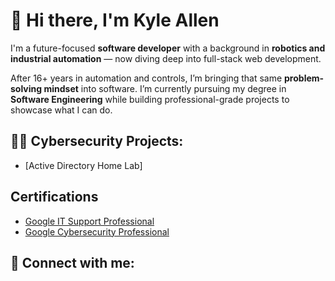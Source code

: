 # 👋 Hi there, I'm Kyle Allen

I'm a future-focused **software developer** with a background in **robotics and industrial automation** — now diving deep into full-stack web development.

After 16+ years in automation and controls, I’m bringing that same **problem-solving mindset** into software. I’m currently pursuing my degree in **Software Engineering** while building professional-grade projects to showcase what I can do.

<h2>👨‍💻 Cybersecurity Projects:</h2>

- [Active Directory Home Lab]

<h2> Certifications </h2>

- [Google IT Support Professional](https://coursera.org/share/cb571974a331b79f667836c48eee320f)
- [Google Cybersecurity Professional](https://coursera.org/share/6c48cdad8d666fe9ccf2384f7b4612b3)

<h2> 🤳 Connect with me:</h2>

